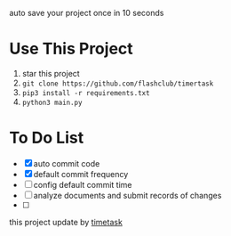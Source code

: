 auto save your project once in 10 seconds

# Use This Project

1. star this project
2. `git clone https://github.com/flashclub/timertask`
3. `pip3 install -r requirements.txt`
4. `python3 main.py`


# To Do List

- [X] auto commit code
- [X] default commit frequency
- [ ] config default commit time
- [ ] analyze documents and submit records of changes
- [ ]

this project update by [timetask](https://github.com/flashclub/timertask)

